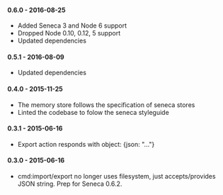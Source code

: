 #### 0.6.0 - 2016-08-25

* Added Seneca 3 and Node 6 support
* Dropped Node 0.10, 0.12, 5 support
* Updated dependencies

#### 0.5.1 - 2016-08-09

* Updated dependencies

#### 0.4.0 - 2015-11-25

* The memory store follows the specification of seneca stores
* Linted the codebase to folow the seneca styleguide

#### 0.3.1 - 2015-06-16

*  Export action responds with object: {json: "..."}

#### 0.3.0 - 2015-06-16

* cmd:import/export no longer uses filesystem, just accepts/provides JSON string. Prep for Seneca 0.6.2.
